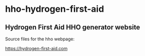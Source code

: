 # hho-hydrogen-first-aid
## Hydrogen First Aid HHO generator website

Source files for the hho webpage:

https://hydrogen-first-aid.com
